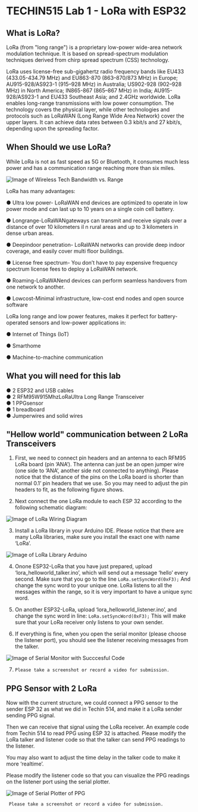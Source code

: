 # TECHIN515 Lab 1 - LoRa with ESP32

## What is LoRa?
LoRa (from "long range") is a proprietary low-power wide-area network modulation technique. It is based on spread-spectrum modulation techniques derived from chirp spread spectrum (CSS) technology.  

LoRa uses license-free sub-gigahertz radio frequency bands like EU433 (433.05-434.79 MHz) and EU863-870 (863–870/873 MHz) in Europe; AU915-928/AS923-1 (915–928 MHz) in Australia; US902-928 (902–928 MHz) in North America; IN865-867 (865–867 MHz) in India; AU915-928/AS923-1 and EU433 Southeast Asia; and 2.4GHz worldwide. LoRa enables long-range transmissions with low power consumption. The technology covers the physical layer, while other technologies and protocols such as LoRaWAN (Long Range Wide Area Network) cover the upper layers. It can achieve data rates between 0.3 kbit/s and 27 kbit/s, depending upon the spreading factor.

## When Should we use LoRa?

While LoRa is not as fast speed as 5G or Bluetooth, it consumes much less power and has a communication range reaching more than six miles.  

![Image of Wireless Tech Bandwidth vs. Range](/assets/LoRaBvR.png)

LoRa has many advantages:  

● Ultra low power- LoRaWAN end devices are optimized to operate in low power
 mode and can last up to 10 years on a single coin cell battery.  
   
 ● Longrange-LoRaWANgateways can transmit and receive signals over a distance
 of over 10 kilometers iI n rural areas and up to 3 kilometers in dense urban areas.
   
 ● Deepindoor penetration- LoRaWAN networks can provide deep indoor coverage,
 and easily cover multi floor buildings.  

 ● License free spectrum- You don’t have to pay expensive frequency spectrum
 license fees to deploy a LoRaWAN network.  

 ● Roaming-LoRaWANend devices can perform seamless handovers from one
 network to another.  

 ● Lowcost-Minimal infrastructure, low-cost end nodes and open source software  

  LoRa long range and low power features, makes it perfect for battery-operated sensors and
 low-power applications in:

  ● Internet of Things (IoT)

 ● Smarthome  

 ● Machine-to-machine communication  

 ## What you will need for this lab

 ● 2 ESP32 and USB cables  
 ● 2 RFM95W915MhzLoRaUltra Long Range Transceiver  
 ● 1 PPGsensor  
 ● 1 breadboard  
 ● Jumperwires and solid wires

 ## "Hellow world" communication between 2 LoRa Transceivers  

 1) First, we need to connect pin headers and an antenna to each RFM95 LoRa board (pin
 ‘ANA’). The antenna can just be an open jumper wire (one side to ‘ANA’, another side not
 connected to anything). Please notice that the distance of the pins on the LoRa board is shorter
 than normal 0.1’ pin headers that we use. So you may need to adjust the pin headers to fit, as
 the following figure shows.

  2) Next connect the one LoRa module to each ESP 32 according to the following schematic
 diagram:  

 ![Image of LoRa Wiring Diagram](/assets/LoRaWiring.svg)

 3) Install a LoRa library in your Arduino IDE. Please notice that there are many LoRa libraries,
 make sure you install the exact one with name ‘LoRa’.

 ![Image of LoRa Library Arduino](/assets/LoRaLibrary.svg)  

  4) Onone ESP32-LoRa that you have just prepared, upload ‘lora_helloworld_talker.ino’, which
 will send out a message ‘hello’ every second. Make sure that you go to the line
 ``` LoRa.setSyncWord(0xF3); ```
 And change the sync word to your unique one. LoRa listens to all the messages within the
 range, so it is very important to have a unique sync word.  

  5) On another ESP32-LoRa, upload ‘lora_helloworld_listener.ino’, and change the sync word in
 line:
 ``` LoRa.setSyncWord(0xF3); ```
 This will make sure that your LoRa receiver only listens to your own sender.  

 6) If everything is fine, when you open the serial monitor (please choose the listener port), you
 should see the listener receiving messages from the talker.

 ![Image of Serial Monitor with Succcesful Code](/assets/SerialMonitor.svg)  

  7)     Please take a screenshot or record a video for submission.

  ## PPG Sensor with 2 LoRa

   Now with the current structure, we could connect a PPG sensor to the sender ESP 32 as what
 we did in Techin 514, and make it a LoRa sender sending PPG signal.

  Then we can receive that
 signal using the LoRa receiver.
 An example code from Techin 514 to read PPG using ESP 32 is attached. Please modify the
 LoRa talker and listener code so that the talker can send PPG readings to the listener.

 You may
 also want to adjust the time delay in the talker code to make it more ‘realtime’.  

 Please modify the listener code so that you can visualize the PPG readings on the listener port
 using the serial plotter.

 ![Image of Serial Plotter of PPG](/assets/PlotterPPG.svg)  
   
     Please take a screenshot or record a video for submission.


